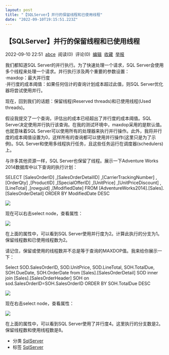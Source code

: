 ```yaml
---
layout: post
title: "【SQLServer】并行的保留线程和已使用线程"
date: "2022-09-10T19:15:51.223Z"
---
```

【SQLServer】并行的保留线程和已使用线程
------------------------

2022-09-10 22:51  [abce](https://www.cnblogs.com/abclife/)  阅读(0)  评论(0)  [编辑](https://i.cnblogs.com/EditPosts.aspx?postid=16683133)  [收藏](javascript:void(0))  [举报](javascript:void(0))

我们都知道SQL Server的并行执行。为了快速处理一个请求，SQL Server会使用多个线程来处理一个请求。并行执行涉及两个重要的参数设置：  
·maxdop：最大并行度  
·并行度的成本阈值：如果任何估计的查询计划成本超过此值，则SQL Server优化器将尝试使用并行。

现在，回到我们的话题：保留线程(Reserved threads)和已使用线程(Used threads)。

假设我提交了一个查询，评估出的成本已经超出了并行度的成本阈值。SQL Server决定使用并行执行该查询。在我的测试环境中，maxdop采用的是默认值。也就意味着SQL Server可以使用所有的处理器来执行并行操作。此外，我将并行度的成本阈值设置为0，这样所有的查询都可以使用并行操作(这里只是为了示例)。SQL Server和使用多线程执行任务，且这些任务运行在调度器(schedulers)上。

与许多其他资源一样，SQL Server也保留了线程。展示一下Adventure Works 2014数据库中以下查询的执行计划：

SELECT \[SalesOrderID\]
      ,\[SalesOrderDetailID\]
      ,\[CarrierTrackingNumber\]
      ,\[OrderQty\]
      ,\[ProductID\]
      ,\[SpecialOfferID\]
      ,\[UnitPrice\]
      ,\[UnitPriceDiscount\]
      ,\[LineTotal\]
      ,\[rowguid\]
      ,\[ModifiedDate\]
  FROM \[AdventureWorks2014\].\[Sales\].\[SalesOrderDetail\]
  ORDER BY ModifiedDate DESC

![](https://img2022.cnblogs.com/blog/764761/202209/764761-20220910223349495-2058832858.jpg)

现在可以右击select node，查看属性：

![](https://img2022.cnblogs.com/blog/764761/202209/764761-20220910223544061-724799598.jpg)

在上面的属性中，可以看到SQL Server使用并行度为2。计算此执行的分支为1。保留线程数和已使用线程数为2。

请记住，保留或使用的线程数并不总是等于查询的MAXDOP值。我来给你展示一下：

Select SOD.SalesOrderID, SOD.UnitPrice, SOD.LineTotal,
SOH.TotalDue, SOH.DueDate, SOH.OrderDate
from \[Sales\].\[SalesOrderDetail\] SOD
inner join \[Sales\].\[SalesOrderHeader\] SOH
on sod.SalesOrderID=SOH.SalesOrderID
ORDER BY SOH.TotalDue DESC

![](https://img2022.cnblogs.com/blog/764761/202209/764761-20220910224010587-1889906939.jpg)

现在右击select node，查看属性：

![](https://img2022.cnblogs.com/blog/764761/202209/764761-20220910224410616-138301901.jpg)

在上面的属性中，可以看到SQL Server使用了并行度4。这里执行的分支数是2。保留线程数和使用线程数是8。

*   分类 [SqlServer](https://www.cnblogs.com/abclife/category/855761.html)
*   标签 [SqlServer](https://www.cnblogs.com/abclife/tag/SqlServer/)